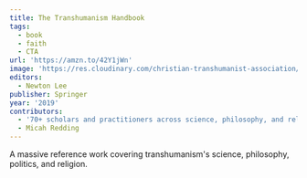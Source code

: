 ```yaml
---
title: The Transhumanism Handbook
tags:
  - book
  - faith
  - CTA
url: 'https://amzn.to/42Y1jWn'
image: 'https://res.cloudinary.com/christian-transhumanist-association/image/upload/v1759611638/books/transhumanism-handbook.jpg'
editors:
  - Newton Lee
publisher: Springer
year: '2019'
contributors:
  - '70+ scholars and practitioners across science, philosophy, and religion'
  - Micah Redding
---
```

A massive reference work covering transhumanism's science, philosophy, politics, and religion.
